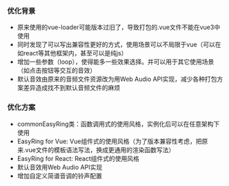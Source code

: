 ### 优化背景
- 原来使用的vue-loader可能版本过旧了，导致打包的.vue文件不能在vue3中使用
- 同时发现了可以写出兼容性更好的方式，使用场景可以不局限于vue（可以在如react等其他框架内，甚至可以是纯js）
- 增加一些参数（loop），使得能多一些效果选择。并可以用于其它使用场景（如点击按钮等交互的音效）
- 默认音效由原来的音频文件资源改为用Web Audio API实现，减少各种打包方案差异造成找不到默认音频文件的麻烦

### 优化方案
- commonEasyRing类：函数调用式的使用风格，实例化后可以在任意架构下使用
- EasyRing for Vue: Vue组件式的使用风格（为了版本兼容性考虑，把原来.vue文件的模板语法写法，换成更通用的渲染函数写法）
- EasyRing for React: React组件式的使用风格
- 默认音效用Web Audio API实现
- 增加自定义简谱音调的铃声配置